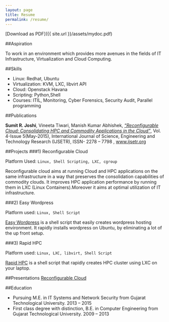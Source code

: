```yaml
---
layout: page
title: Resume
permalink: /resume/
---
```


[Download as PDF]({{ site.url }}/assets/mydoc.pdf)

##Aspiration

To work in an environment which provides more avenues in the fields of IT Infrastructure, Virtualization and Cloud Computing.

##Skills

- Linux: Redhat, Ubuntu
- Virtualization: KVM, LXC, libvirt API
- Cloud: Openstack Havana
- Scripting: Python,Shell
- Courses: ITIL, Monitoring, Cyber Forensics, Security Audit, Parallel programming


##Publications

**Sumit R. Joshi**,  Vineeta Tiwari, Manish Kumar Abhishek, [*“Reconfigurable Cloud: Consolidating HPC and Commodity Applications in the Cloud”*](http://ijsetr.org/wp-content/uploads/2015/05/IJSETR-VOL-4-ISSUE-5-1416-1419.pdf),  Vol. 4-Issue 5(May-2015),  International Journal of Science, Engineering and Technology 
Research (IJSETR), ISSN- 2278 – 7798 , www.ijsetr.org

##Projects
###1) Reconfigurable Cloud

Platform Used: `Linux, Shell Scripting, LXC, cgroup`

Reconfigurable cloud aims at running Cloud and HPC applications on the same infrastructure in a way that preserves the consolidation capabilities of commodity clouds. It improves HPC application performance by running them in LXC (Linux Containers).Moreover it aims at optimal utilization of IT infrastructure.


###2) Easy Wordpress

Platform used: `Linux, Shell Script`

[Easy Wordpress](https://github.com/joshisumit/easy_wordpress) is a shell script that easily creates wordpress hosting environment. It rapidly installs wordpress on Ubuntu, by eliminating a lot of the up front setup.


###3) Rapid HPC

Platform used: `Linux, LXC, libvirt, Shell Script`


[Rapid HPC](https://github.com/joshisumit/rapid-hpc) is a shell script that rapidly creates HPC cluster using LXC on your laptop.


##Presentations
[Reconfigurable Cloud](http://slides.com/sumitjoshi/deck-2/#/)

##Education

- Pursuing M.E. in IT Systems and Network Security from Gujarat Technological University. 2013 – 2015
- First class degree with distinction, B.E. in Computer Engineering from Gujarat Technological University. 2009 – 2013

